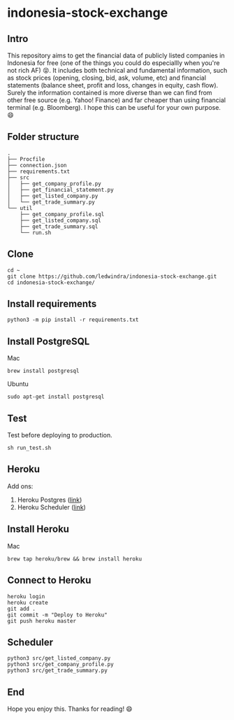 # indonesia-stock-exchange

## Intro

This repository aims to get the financial data of publicly listed companies in Indonesia for free (one of the things you could do especiallly when you're not rich AF) :stuck_out_tongue_closed_eyes:. It includes both technical and fundamental information, such as stock prices (opening, closing, bid, ask, volume, etc) and financial statements (balance sheet, profit and loss, changes in equity, cash flow). Surely the information contained is more diverse than we can find from other free source (e.g. Yahoo! Finance) and far cheaper than using financial terminal (e.g. Bloomberg). I hope this can be useful for your own purpose. :smile:

## Folder structure

```
.
├── Procfile
├── connection.json
├── requirements.txt
├── src
│   ├── get_company_profile.py
│   ├── get_financial_statement.py
│   ├── get_listed_company.py
│   └── get_trade_summary.py
└── util
    ├── get_company_profile.sql
    ├── get_listed_company.sql
    ├── get_trade_summary.sql
    └── run.sh
```

## Clone

```
cd ~
git clone https://github.com/ledwindra/indonesia-stock-exchange.git
cd indonesia-stock-exchange/
```

## Install requirements

```
python3 -m pip install -r requirements.txt
```

## Install PostgreSQL

Mac

```
brew install postgresql
```

Ubuntu

```
sudo apt-get install postgresql
```

## Test

Test before deploying to production.

```
sh run_test.sh
```

## Heroku

Add ons:

1. Heroku Postgres ([link](https://elements.heroku.com/addons/heroku-postgresql))
2. Heroku Scheduler ([link](https://elements.heroku.com/addons/scheduler))

## Install Heroku

Mac

```
brew tap heroku/brew && brew install heroku
```

## Connect to Heroku

```
heroku login
heroku create
git add .
git commit -m "Deploy to Heroku"
git push heroku master
```

## Scheduler

```
python3 src/get_listed_company.py
python3 src/get_company_profile.py
python3 src/get_trade_summary.py
```

## End
Hope you enjoy this. Thanks for reading! :smile:
